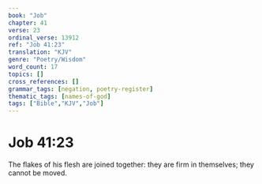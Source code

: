 ```yaml
---
book: "Job"
chapter: 41
verse: 23
ordinal_verse: 13912
ref: "Job 41:23"
translation: "KJV"
genre: "Poetry/Wisdom"
word_count: 17
topics: []
cross_references: []
grammar_tags: [negation, poetry-register]
thematic_tags: [names-of-god]
tags: ["Bible","KJV","Job"]
---
```


# Job 41:23

The flakes of his flesh are joined together: they are firm in themselves; they cannot be moved.
